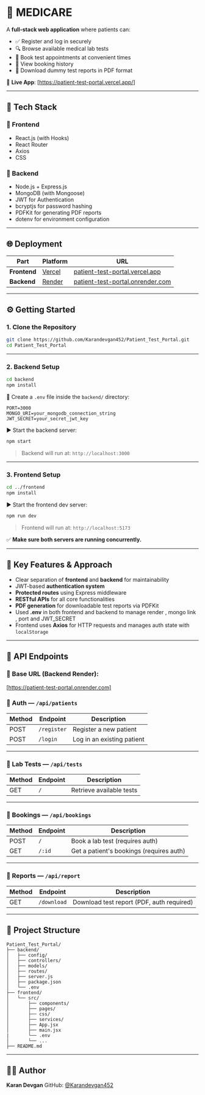 
# 🧪 MEDICARE

A **full-stack web application** where patients can:

- ✅ Register and log in securely  
- 🔍 Browse available medical lab tests  
- 📅 Book test appointments at convenient times  
- 📂 View booking history  
- 📄 Download dummy test reports in PDF format  

🔗 **Live App**: [https://patient-test-portal.vercel.app/]

---

## 🧰 Tech Stack

### 🔹 Frontend
- React.js (with Hooks)
- React Router
- Axios
- CSS

### 🔹 Backend
- Node.js + Express.js
- MongoDB (with Mongoose)
- JWT for Authentication
- bcryptjs for password hashing
- PDFKit for generating PDF reports
- dotenv for environment configuration

---

## 🌐 Deployment

| Part      | Platform | URL |
|-----------|----------|-----|
| **Frontend** | [Vercel](https://vercel.com/) | [patient-test-portal.vercel.app](https://patient-test-portal.vercel.app) |
| **Backend**  | [Render](https://render.com/) | [patient-test-portal.onrender.com](https://patient-test-portal.onrender.com) |

---

## ⚙️ Getting Started

### 1. Clone the Repository

```bash
git clone https://github.com/Karandevgan452/Patient_Test_Portal.git
cd Patient_Test_Portal
````

---

### 2. Backend Setup

```bash
cd backend
npm install
```

🔐 Create a `.env` file inside the `backend/` directory:

```env
PORT=3000
MONGO_URI=your_mongodb_connection_string
JWT_SECRET=your_secret_jwt_key
```

▶️ Start the backend server:

```bash
npm start
```

> Backend will run at: `http://localhost:3000`

---

### 3. Frontend Setup

```bash
cd ../frontend
npm install
```

▶️ Start the frontend dev server:

```bash
npm run dev
```

> Frontend will run at: `http://localhost:5173`

✅ **Make sure both servers are running concurrently.**

---

## 🧠 Key Features & Approach

* Clear separation of **frontend** and **backend** for maintainability
* JWT-based **authentication system**
* **Protected routes** using Express middleware
* **RESTful APIs** for all core functionalities
* **PDF generation** for downloadable test reports via PDFKit
* Used **.env** in both frontend and backend to manage render , mongo link , port and JWT_SECRET
* Frontend uses **Axios** for HTTP requests and manages auth state with `localStorage`

---

## 📮 API Endpoints

### 🔗 Base URL (Backend Render):

[https://patient-test-portal.onrender.com]

### 🔐 Auth — `/api/patients`

| Method | Endpoint    | Description                |
| ------ | ----------- | -------------------------- |
| POST   | `/register` | Register a new patient     |
| POST   | `/login`    | Log in an existing patient |

---

### 🧪 Lab Tests — `/api/tests`

| Method | Endpoint | Description              |
| ------ | -------- | ------------------------ |
| GET    | `/`      | Retrieve available tests |

---

### 📅 Bookings — `/api/bookings`

| Method | Endpoint | Description                              |
| ------ | -------- | ---------------------------------------- |
| POST   | `/`      | Book a lab test (requires auth)          |
| GET    | `/:id`   | Get a patient's bookings (requires auth) |

---

### 📄 Reports — `/api/report`

| Method | Endpoint    | Description                               |
| ------ | ----------- | ----------------------------------------- |
| GET    | `/download` | Download test report (PDF, auth required) |

---

## 📁 Project Structure

```
Patient_Test_Portal/
├── backend/
│   ├── config/
│   ├── controllers/
│   ├── models/
│   ├── routes/
│   ├── server.js
│   ├── package.json
│   └── .env
├── frontend/
│   └── src/
│       ├── components/
│       ├── pages/
│       ├── css/
│       ├── services/
│       ├── App.jsx
│       ├── main.jsx
|       └── .env
│       └── ...
├── README.md
```

---

## 👨‍💻 Author

**Karan Devgan**
GitHub: [@Karandevgan452](https://github.com/Karandevgan452)

